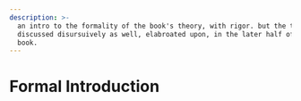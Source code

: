 ```yaml
---
description: >-
  an intro to the formality of the book's theory, with rigor. but the theory is
  discussed disursuively as well, elabroated upon, in the later half of teh
  book.
---
```


# Formal Introduction

